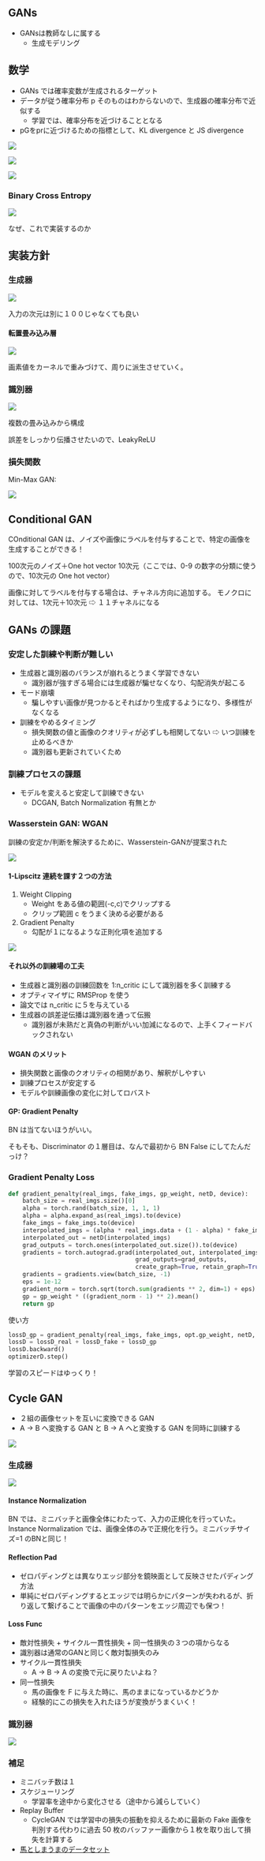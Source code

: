 ## GANs
- GANsは教師なしに属する
    - 生成モデリング

## 数学
- GANs では確率変数が生成されるターゲット
- データが従う確率分布 p そのものはわからないので、生成器の確率分布で近似する
    - 学習では、確率分布を近づけることとなる
- pGをprに近づけるための指標として、KL divergence と JS divergence

![](imgs/divergence.png)

![](imgs/gan_loss.png)

![](imgs/expectation.png)

### Binary Cross Entropy
![](imgs/binary_cross_entropy.png)

なぜ、これで実装するのか


## 実装方針

### 生成器
![](imgs/generator.png)

入力の次元は別に１００じゃなくても良い

#### 転置畳み込み層
![](imgs/transpose_conv.png)

画素値をカーネルで重みづけて、周りに派生させていく。

### 識別器
![](imgs/disc.png)

複数の畳み込みから構成

誤差をしっかり伝播させたいので、LeakyReLU

### 損失関数
Min-Max GAN: 

![](imgs/loss_func.png)


## Conditional GAN
COnditional GAN は、ノイズや画像にラベルを付与することで、特定の画像を生成することができる！

100次元のノイズ＋One hot vector 10次元（ここでは、0-9 の数字の分類に使うので、10次元の One hot vector）

画像に対してラベルを付与する場合は、チャネル方向に追加する。
モノクロに対しては、1次元＋10次元 ⇨ １１チャネルになる

## GANs の課題

### 安定した訓練や判断が難しい
- 生成器と識別器のバランスが崩れるとうまく学習できない
    - 識別器が強すぎる場合には生成器が騙せなくなり、勾配消失が起こる
- モード崩壊
    - 騙しやすい画像が見つかるとそればかり生成するようになり、多様性がなくなる
- 訓練をやめるタイミング
    - 損失関数の値と画像のクオリティが必ずしも相関してない ⇨ いつ訓練を止めるべきか
    - 識別器も更新されていくため

### 訓練プロセスの課題
- モデルを変えると安定して訓練できない
    - DCGAN, Batch Normalization 有無とか

### Wasserstein GAN: WGAN
訓練の安定か/判断を解決するために、Wasserstein-GANが提案された

![](imgs/wasserstein_gan.png)

#### 1-Lipscitz 連続を課す２つの方法
1. Weight Clipping
    * Weight をある値の範囲(-c,c)でクリップする
    * クリップ範囲 c をうまく決める必要がある
1. Gradient Penalty
    * 勾配が１になるような正則化項を追加する

![](imgs/gradient_penalty.png)

#### それ以外の訓練場の工夫
- 生成器と識別器の訓練回数を 1:n_critic にして識別器を多く訓練する
- オプティマイザに RMSProp を使う
- 論文では n_critic に５を与えている
- 生成器の誤差逆伝播は識別器を通って伝搬
    - 識別器が未熟だと真偽の判断がいい加減になるので、上手くフィードバックされない

#### WGAN のメリット
- 損失関数と画像のクオリティの相関があり、解釈がしやすい
- 訓練プロセスが安定する
- モデルや訓練画像の変化に対してロバスト

#### GP: Gradient Penalty
BN は当てないほうがいい。

そもそも、Discriminator の１層目は、なんで最初から BN False にしてたんだっけ？

### Gradient Penalty Loss
``` python
def gradient_penalty(real_imgs, fake_imgs, gp_weight, netD, device):
    batch_size = real_imgs.size()[0]
    alpha = torch.rand(batch_size, 1, 1, 1)
    alpha = alpha.expand_as(real_imgs).to(device)
    fake_imgs = fake_imgs.to(device)
    interpolated_imgs = (alpha * real_imgs.data + (1 - alpha) * fake_imgs.data).requires_grad_()
    interpolated_out = netD(interpolated_imgs)
    grad_outputs = torch.ones(interpolated_out.size()).to(device)
    gradients = torch.autograd.grad(interpolated_out, interpolated_imgs,
                                    grad_outputs=grad_outputs,
                                    create_graph=True, retain_graph=True)[0]
    gradients = gradients.view(batch_size, -1)
    eps = 1e-12
    gradient_norm = torch.sqrt(torch.sum(gradients ** 2, dim=1) + eps)
    gp = gp_weight * ((gradient_norm - 1) ** 2).mean()
    return gp
```

使い方

``` python
lossD_gp = gradient_penalty(real_imgs, fake_imgs, opt.gp_weight, netD, device)
lossD = lossD_real + lossD_fake + lossD_gp
lossD.backward()
optimizerD.step()
```

学習のスピードはゆっくり！


## Cycle GAN
- ２組の画像セットを互いに変換できる GAN
- A -> B へ変換する GAN と B -> A へと変換する GAN を同時に訓練する

![](imgs/cycle_gan_process.png)

### 生成器
![](imgs/cycle_gan_gen.png)

#### Instance Normalization
BN では、ミニバッチと画像全体にわたって、入力の正規化を行っていた。
Instance Normalization では、画像全体のみで正規化を行う。ミニバッチサイズ=1 のBNと同じ！

#### Reflection Pad
- ゼロパディングとは異なりエッジ部分を鏡映面として反映させたパディング方法
- 単純にゼロパディングするとエッジでは明らかにパターンが失われるが、折り返して繋げることで画像の中のパターンをエッジ周辺でも保つ！

#### Loss Func
- 敵対性損失 + サイクル一貫性損失 + 同一性損失の３つの項からなる
- 識別器は通常のGANと同じく敵対製損失のみ
- サイクル一貫性損失
    - A -> B -> A の変換で元に戻りたいよね？
- 同一性損失
    - 馬の画像を F に与えた時に、馬のままになっているかどうか
    - 経験的にこの損失を入れたほうが変換がうまくいく！


### 識別器
![](imgs/cycle_gan_disc.png)


### 補足
- ミニバッチ数は１
- スケジューリング
    - 学習率を途中から変化させる（途中から減らしていく）
- Replay Buffer
    - CycleGAN では学習中の損失の振動を抑えるために最新の Fake 画像を判別する代わりに過去 50 枚のバッファー画像から１枚を取り出して損失を計算する
- [馬としまうまのデータセット](https://people.eecs.berkeley.edu/~taesung_park/CycleGAN/datasets/)

